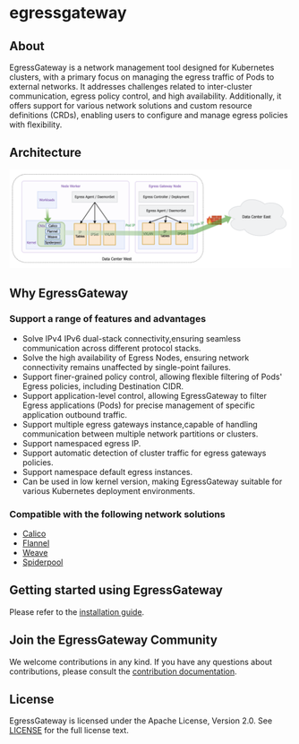 # egressgateway

## About

EgressGateway is a network management tool designed for Kubernetes clusters, with a primary focus on managing the egress traffic of Pods to external networks. It addresses challenges related to inter-cluster communication, egress policy control, and high availability. Additionally, it offers support for various network solutions and custom resource definitions (CRDs), enabling users to configure and manage egress policies with flexibility.

## Architecture

![Architecture](./architecture.png)

## Why EgressGateway

### Support a range of features and advantages

* Solve IPv4 IPv6 dual-stack connectivity,ensuring seamless communication across different protocol stacks.
* Solve the high availability of Egress Nodes, ensuring network connectivity remains unaffected by single-point failures.
* Support finer-grained policy control, allowing flexible filtering of Pods' Egress policies, including Destination CIDR.
* Support application-level control, allowing EgressGateway to filter Egress applications (Pods) for precise management of specific application outbound traffic.
* Support multiple egress gateways instance,capable of handling communication between multiple network partitions or clusters.
* Support namespaced egress IP.
* Support automatic detection of cluster traffic for egress gateways policies.
* Support namespace default egress instances.
* Can be used in low kernel version, making EgressGateway suitable for various Kubernetes deployment environments.

### Compatible with the following network solutions

* [Calico](https://github.com/projectcalico/calico)
* [Flannel](https://github.com/flannel-io/flannel)
* [Weave](https://github.com/weaveworks/weave)
* [Spiderpool](https://github.com/spidernet-io/spiderpool)

## Getting started using EgressGateway

Please refer to the [installation guide](docs/usage/Install.en.md).

## Join the EgressGateway Community

We welcome contributions in any kind. If you have any questions about contributions, please consult the [contribution documentation](develop/Contribute.en.md).

## License

EgressGateway is licensed under the Apache License, Version 2.0. See [LICENSE](https://github.com/spidernet-io/spiderpool/blob/main/LICENSE) for the full license text.
